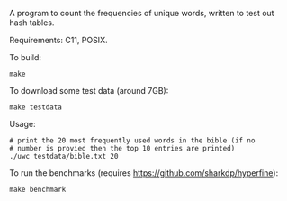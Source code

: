 A program to count the frequencies of unique words, written to test
out hash tables.

Requirements: C11, POSIX.

To build:

	make

To download some test data (around 7GB):

	make testdata

Usage:

	# print the 20 most frequently used words in the bible (if no
	# number is provied then the top 10 entries are printed)
	./uwc testdata/bible.txt 20

To run the benchmarks (requires https://github.com/sharkdp/hyperfine):

	make benchmark